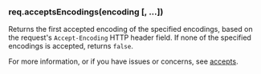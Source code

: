 <h3 id='req.acceptsEncodings'>req.acceptsEncodings(encoding [, ...])</h3>

Returns the first accepted encoding of the specified encodings,
based on the request's `Accept-Encoding` HTTP header field.
If none of the specified encodings is accepted, returns `false`.

For more information, or if you have issues or concerns, see [accepts](https://github.com/expressjs/accepts).
